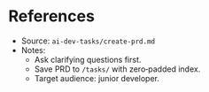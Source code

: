 # References

- Source: `ai-dev-tasks/create-prd.md`
- Notes:
  - Ask clarifying questions first.
  - Save PRD to `/tasks/` with zero‑padded index.
  - Target audience: junior developer.
